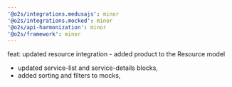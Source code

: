 ```yaml
---
'@o2s/integrations.medusajs': minor
'@o2s/integrations.mocked': minor
'@o2s/api-harmonization': minor
'@o2s/framework': minor
---
```


feat: updated resource integration - added product to the Resource model

- updated service-list and service-details blocks,
- added sorting and filters to mocks,